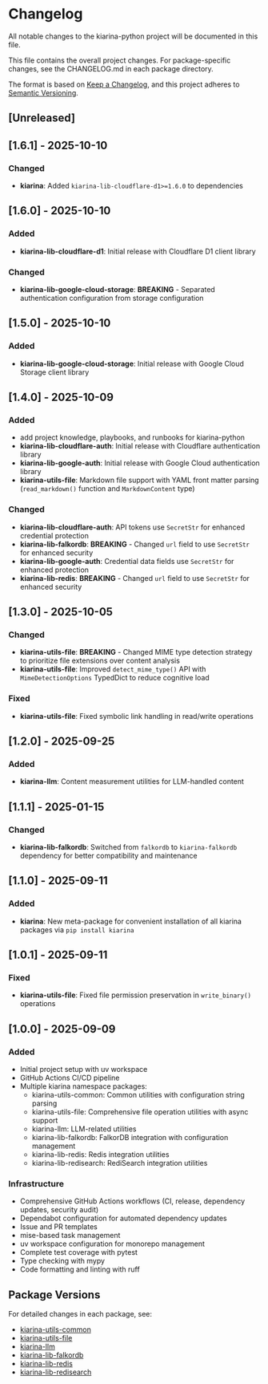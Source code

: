 # Changelog

All notable changes to the kiarina-python project will be documented in this file.

This file contains the overall project changes. For package-specific changes, see the CHANGELOG.md in each package directory.

The format is based on [Keep a Changelog](https://keepachangelog.com/en/1.0.0/),
and this project adheres to [Semantic Versioning](https://semver.org/spec/v2.0.0.html).

## [Unreleased]

## [1.6.1] - 2025-10-10

### Changed
- **kiarina**: Added `kiarina-lib-cloudflare-d1>=1.6.0` to dependencies

## [1.6.0] - 2025-10-10

### Added
- **kiarina-lib-cloudflare-d1**: Initial release with Cloudflare D1 client library

### Changed
- **kiarina-lib-google-cloud-storage**: **BREAKING** - Separated authentication configuration from storage configuration

## [1.5.0] - 2025-10-10

### Added
- **kiarina-lib-google-cloud-storage**: Initial release with Google Cloud Storage client library

## [1.4.0] - 2025-10-09

### Added
- add project knowledge, playbooks, and runbooks for kiarina-python
- **kiarina-lib-cloudflare-auth**: Initial release with Cloudflare authentication library
- **kiarina-lib-google-auth**: Initial release with Google Cloud authentication library
- **kiarina-utils-file**: Markdown file support with YAML front matter parsing (`read_markdown()` function and `MarkdownContent` type)

### Changed
- **kiarina-lib-cloudflare-auth**: API tokens use `SecretStr` for enhanced credential protection
- **kiarina-lib-falkordb**: **BREAKING** - Changed `url` field to use `SecretStr` for enhanced security
- **kiarina-lib-google-auth**: Credential data fields use `SecretStr` for enhanced protection
- **kiarina-lib-redis**: **BREAKING** - Changed `url` field to use `SecretStr` for enhanced security

## [1.3.0] - 2025-10-05

### Changed
- **kiarina-utils-file**: **BREAKING** - Changed MIME type detection strategy to prioritize file extensions over content analysis
- **kiarina-utils-file**: Improved `detect_mime_type()` API with `MimeDetectionOptions` TypedDict to reduce cognitive load

### Fixed
- **kiarina-utils-file**: Fixed symbolic link handling in read/write operations

## [1.2.0] - 2025-09-25

### Added
- **kiarina-llm**: Content measurement utilities for LLM-handled content

## [1.1.1] - 2025-01-15

### Changed
- **kiarina-lib-falkordb**: Switched from `falkordb` to `kiarina-falkordb` dependency for better compatibility and maintenance

## [1.1.0] - 2025-09-11

### Added
- **kiarina**: New meta-package for convenient installation of all kiarina packages via `pip install kiarina`

## [1.0.1] - 2025-09-11

### Fixed
- **kiarina-utils-file**: Fixed file permission preservation in `write_binary()` operations

## [1.0.0] - 2025-09-09

### Added
- Initial project setup with uv workspace
- GitHub Actions CI/CD pipeline
- Multiple kiarina namespace packages:
  - kiarina-utils-common: Common utilities with configuration string parsing
  - kiarina-utils-file: Comprehensive file operation utilities with async support
  - kiarina-llm: LLM-related utilities
  - kiarina-lib-falkordb: FalkorDB integration with configuration management
  - kiarina-lib-redis: Redis integration utilities
  - kiarina-lib-redisearch: RediSearch integration utilities

### Infrastructure
- Comprehensive GitHub Actions workflows (CI, release, dependency updates, security audit)
- Dependabot configuration for automated dependency updates
- Issue and PR templates
- mise-based task management
- uv workspace configuration for monorepo management
- Complete test coverage with pytest
- Type checking with mypy
- Code formatting and linting with ruff

## Package Versions

For detailed changes in each package, see:
- [kiarina-utils-common](./packages/kiarina-utils-common/CHANGELOG.md)
- [kiarina-utils-file](./packages/kiarina-utils-file/CHANGELOG.md)
- [kiarina-llm](./packages/kiarina-llm/CHANGELOG.md)
- [kiarina-lib-falkordb](./packages/kiarina-lib-falkordb/CHANGELOG.md)
- [kiarina-lib-redis](./packages/kiarina-lib-redis/CHANGELOG.md)
- [kiarina-lib-redisearch](./packages/kiarina-lib-redisearch/CHANGELOG.md)
